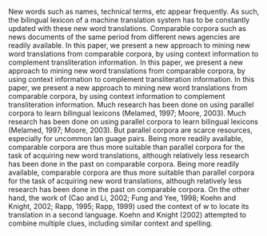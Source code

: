 New words such as names, technical terms, etc appear frequently.
As such, the bilingual lexicon of a machine translation system has to be constantly updated with these new word translations.
Comparable corpora such as news documents of the same period from different news agencies are readily available.
In this paper, we present a new approach to mining new word translations from comparable corpora, by using context information to complement transliteration information.
In this paper, we present a new approach to mining new word translations from comparable corpora, by using context information to complement transliteration information.
In this paper, we present a new approach to mining new word translations from comparable corpora, by using context information to complement transliteration information.
Much research has been done on using parallel corpora to learn bilingual lexicons (Melamed, 1997; Moore, 2003).
Much research has been done on using parallel corpora to learn bilingual lexicons (Melamed, 1997; Moore, 2003).
But parallel corpora are scarce resources, especially for uncommon lan guage pairs.
Being more readily available, comparable corpora are thus more suitable than parallel corpora for the task of acquiring new word translations, although relatively less research has been done in the past on comparable corpora.
Being more readily available, comparable corpora are thus more suitable than parallel corpora for the task of acquiring new word translations, although relatively less research has been done in the past on comparable corpora.
On the other hand, the work of (Cao and Li, 2002; Fung and Yee, 1998; Koehn and Knight, 2002; Rapp, 1995; Rapp, 1999) used the context of w to locate its translation in a second language.
Koehn and Knight (2002) attempted to combine multiple clues, including similar context and spelling.